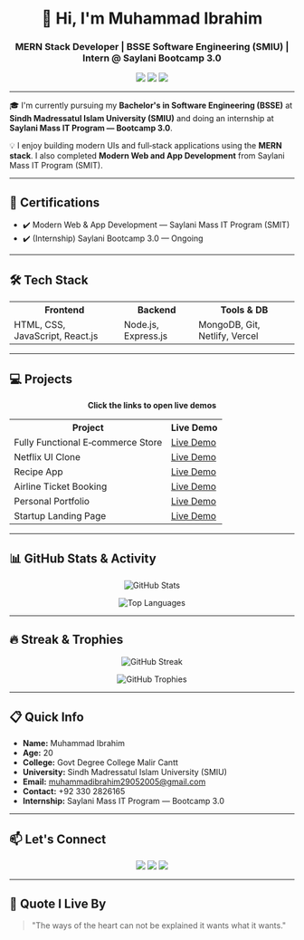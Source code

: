 <h1 align="center">👋 Hi, I'm Muhammad Ibrahim</h1>



<h3 align="center">MERN Stack Developer | BSSE Software Engineering (SMIU) | Intern @ Saylani Bootcamp 3.0</h3>

<p align="center">
  <img src="https://img.shields.io/badge/University-SMIU-blue?style=flat-square&logo=academia&logoColor=white" />
  <img src="https://img.shields.io/badge/Intern-Saylani%20Bootcamp%203.0-green?style=flat-square&logo=javascript&logoColor=white" />
  <img src="https://img.shields.io/github/followers/pretender-2905?label=GitHub&style=social" />
</p>

---

🎓 I'm currently pursuing my **Bachelor's in Software Engineering (BSSE)** at **Sindh Madressatul Islam University (SMIU)** and doing an internship at **Saylani Mass IT Program — Bootcamp 3.0**.

💡 I enjoy building modern UIs and full‑stack applications using the **MERN stack**. I also completed **Modern Web and App Development** from Saylani Mass IT Program (SMIT).

---

## 🚀 Certifications

* ✔️ Modern Web & App Development — Saylani Mass IT Program (SMIT)
* ✔️ (Internship) Saylani Bootcamp 3.0 — Ongoing

---

## 🛠️ Tech Stack

<table align="center">
  <tr>
    <th>Frontend</th>
    <th>Backend</th>
    <th>Tools & DB</th>
  </tr>
  <tr>
    <td>HTML, CSS, JavaScript, React.js</td>
    <td>Node.js, Express.js</td>
    <td>MongoDB, Git, Netlify, Vercel</td>
  </tr>
</table>

---

## 💻 Projects

<p align="center"><b>Click the links to open live demos</b></p>

<table align="center">
<tr>
<th>Project</th>
<th>Live Demo</th>
</tr>
<tr>
<td>Fully Functional E‑commerce Store</td>
<td><a href="https://rococo-alfajores-bbd1d7.netlify.app/">Live Demo</a></td>
</tr>
<tr>
<td>Netflix UI Clone</td>
<td><a href="https://netflicks-final-final.netlify.app/">Live Demo</a></td>
</tr>
<tr>
<td>Recipe App</td>
<td><a href="https://idyllic-smakager-3c3787.netlify.app/">Live Demo</a></td>
</tr>
<tr>
<td>Airline Ticket Booking</td>
<td><a href="https://snazzy-jalebi-1bd605.netlify.app/">Live Demo</a></td>
</tr>
<tr>
<td>Personal Portfolio</td>
<td><a href="https://imaginative-crepe-64df5b.netlify.app/">Live Demo</a></td>
</tr>
<tr>
<td>Startup Landing Page</td>
<td><a href="https://lovely-haupia-016062.netlify.app/">Live Demo</a></td>
</tr>
</table>

---

## 📊 GitHub Stats & Activity

<p align="center">
  <img src="https://github-readme-stats.vercel.app/api?username=pretender-2905&show_icons=true&theme=github_dark&count_private=true&hide=prs" alt="GitHub Stats" />
</p>

<p align="center">
  <img src="https://github-readme-stats.vercel.app/api/top-langs/?username=pretender-2905&layout=compact&theme=github_dark&langs_count=8" alt="Top Languages" />
</p>

---

## 🔥 Streak & Trophies

<p align="center">
  <img src="https://streak-stats.demolab.com?user=pretender-2905&theme=dark&hide_border=false" alt="GitHub Streak" />
</p>

<p align="center">
  <img src="https://github-profile-trophy.vercel.app/?username=pretender-2905&theme=darkhub&no-bg=true&no-frame=true" alt="GitHub Trophies" />
</p>

---

## 📋 Quick Info

* **Name:** Muhammad Ibrahim
* **Age:** 20
* **College:** Govt Degree College Malir Cantt
* **University:** Sindh Madressatul Islam University (SMIU)
* **Email:** [muhammadibrahim29052005@gmail.com](mailto:muhammadibrahim29052005@gmail.com)
* **Contact:** +92 330 2826165
* **Internship:** Saylani Mass IT Program — Bootcamp 3.0

---

## 📫 Let's Connect

<p align="center">
  <a href="https://www.linkedin.com/in/muhammadibrahim2905/"><img src="https://img.shields.io/badge/LinkedIn-blue?style=for-the-badge&logo=linkedin&logoColor=white" /></a>
  <a href="https://www.instagram.com/muhammad_ibrahim.98/"><img src="https://img.shields.io/badge/Instagram-E4405F?style=for-the-badge&logo=instagram&logoColor=white" /></a>
  <a href="mailto:muhammadibrahim29052005@gmail.com"><img src="https://img.shields.io/badge/Email-D14836?style=for-the-badge&logo=gmail&logoColor=white" /></a>
</p>

---

## 💬 Quote I Live By

> "The ways of the heart can not be explained it wants what it wants."



